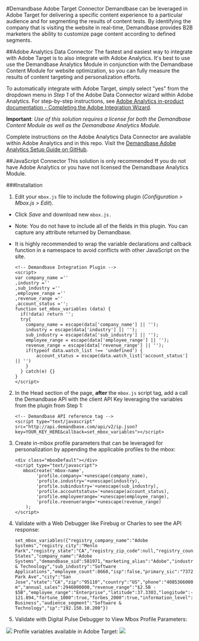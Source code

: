 #Demandbase Adobe Target Connector
Demandbase can be leveraged in Adobe Target for delivering a specific content experience to a particular audience and for segmenting the results of content tests.  By identifying the company that is visiting the website in real-time, Demandbase provides B2B marketers the ability to customize page content according to defined segments.

##Adobe Analytics Data Connector
The fastest and easiest way to integrate with Adobe Target is to also integrate with Adobe Analytics.  It's best to use use the Demandbase Analytics Module in conjunction with the Demandbase Content Module for website optimization, so you can fully measure the results of content targeting and personalization efforts.

To automatically integrate with Adobe Target, simply select "yes" from the dropdown menu in *Step 1* of the Adobe Data Connector wizard within Adobe Analytics.  For step-by-step instructions, see [Adobe Analytics in-product documentation - Completing the Adobe Integration Wizard](http://microsite.omniture.com/t2/help/en_US/connectors/demandbase/#Completing_the_Adobe_Integration_Wizard).

**Important**:  *Use of this solution requires a license for both the Demandbase Content Module as well as the Demandbase Analytics Module.*

Complete instructions on the Adobe Analytics Data Connector are available within Adobe Analytics and in this repo.  Visit the [Demandbase Adobe Analytics Setup Guide on GitHub](https://github.com/demandbaselabs/demandbaselabs/tree/master/Adobe_Analytics#data-connector).

##JavaScript Connector
This solution is only recommended ff you do not have Adobe Analytics or you have not licensed the Demandbase Analytics Module.

###Installation
1. Edit your `mbox.js` file to include the following plugin (*Configuration > Mbox.js > Edit*).
  * Click *Save* and download new `mbox.js.`
  * Note: You do not have to include all of the fields in this plugin. You can capture any attribute returned by Demandbase.
  * It is highly recommended to wrap the variable declarations and callback function in a namespace to avoid conflicts with other JavaScript on the site.

    ```
    <!-- Demandbase Integration Plugin -->
    <script>
    var company_name =''
    ,industry =''
    ,sub_industry =''
    ,employee_range =''
    ,revenue_range =''
    ,account_status ='';
    function set_mbox_variables (data) {
      if(!data) return '';
      try{
        company_name = escape(data['company_name'] || '');
        industry = escape(data['industry'] || '');
        sub_industry = escape(data['sub_industry'] || '');
        employee_range = escape(data['employee_range'] || '');
        revenue_range = escape(data['revenue_range'] || '');
        if(typeof data.watch_list !== 'undefined') {
            account_status = escape(data.watch_list['account_status'] || '')
        }
      } catch(e) {}
    }
    </script>
    ```

2. In the Head section of the page, **after** the `mbox.js` script tag, add a call the Demandbase API with the client API Key leveraging the variables from the plugin from Step 1:

    ```
    <!-- Demandbase API reference tag -->
    <script type="text/javascript" src="http://api.demandbase.com/api/v2/ip.json?key=YOUR_KEY_HERE&callback=set_mbox_variables"></script>
    ```

3. Create in-mbox profile parameters that can be leveraged for personalization by appending the applicable profiles to the mbox:

    ```
    <div class="mboxDefault"></div>
    <script type="text/javascript">
       mboxCreate('mbox-name',
            'profile.company='+unescape(company_name),
            'profile.industry='+unescape(industry),
            'profile.subindustry='+unescape(sub_industry),
            'profile.accountstatus='+unescape(account_status),
            'profile.employeerange='+unescape(employee_range),
            'profile.revenuerange='+unescape(revenue_range)
        );
    </script>
    ```

4. Validate with a Web Debugger like Firebug or Charles to see the API response:

    ```
    set_mbox_variables({"registry_company_name":"Adobe Systems","registry_city":"Menlo Park","registry_state":"CA","registry_zip_code":null,"registry_country":"United States","company_name":"Adobe Systems","demandbase_sid":581971,"marketing_alias":"Adobe","industry":"Software & Technology","sub_industry":"Software Applications","employee_count":8660,"isp":false,"primary_sic":"7372","street_address":"345 Park Ave","city":"San Jose","state":"CA","zip":"95110","country":"US","phone":"4085366000","stock_ticker":"ADBE","web_site":"adobe.co m","annual_sales":2946000000,"revenue_range":"$2.5B - $5B","employee_range":"Enterprise","latitude":37.3303,"longitude":- 121.894,"fortune_1000":true,"forbes_2000":true,"information_level":"Detailed","audience":"Enterprise Business","audience_segment":"Software & Technology","ip":"192.150.10.200"})
    ```

5. Validate with Digital Pulse Debugger to View Mbox Profile Parameters:
  <img src="https://www.evernote.com/shard/s100/sh/96538b23-5215-4789-acd5-2e4f9d334947/1dd704e9c99ebeb759aa50f2af221a49/deep/0/Screenshot%206/20/13%2011:53%20AM.jpg" />
  Profile variables available in Adobe Target:
  <img src="https://www.evernote.com/shard/s100/sh/5fd377c8-8932-4262-b839-56355215c7b3/6afbe7310f930e4ad64dd758676e3560/deep/0/Screenshot6/20/1312:01PM.jpg" />
